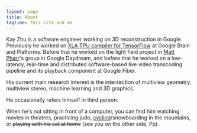 ```yaml
---
layout: page
title: About
tagline: this site and me
---
```


Kay Zhu is a software engineer working on 3D reconstruction in Google. Previously he worked on [XLA TPU compiler for TensorFlow](https://www.tensorflow.org/performance/xla/) at Google Brain and Platforms. Before that he worked on the light field project in [Matt Pharr](http://pharr.org/matt/)'s group in Google Daydream, and before that he worked on a low-latency, real-time and distributed software-based live video transcoding pipeline and its playback component at Google Fiber.

His current main research interest is the intersection of multiview geometry, multiview stereo, machine learning and 3D graphics.

He occasionally refers himself in third person.


When he's not sitting in front of a computer, you can find him watching movies
in theatres, practicing judo, [cycling](https://www.strava.com/athletes/kayzhu)/snowboarding in the mountains, or <del>playing
with his cat at home</del> (see you on the other side, Pp).
